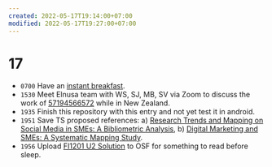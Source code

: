 ```yaml
---
created: 2022-05-17T19:14:00+07:00
modified: 2022-05-17T19:27:00+07:00
---
```

# 17
+ `0700` Have an [instant breakfast](https://www.flickr.com/photos/195637519@N06/52079381009).
+ `1530` Meet Elnusa team with WS, SJ, MB, SV via Zoom to discuss the work of [57194566572](https://www.scopus.com/authid/detail.uri?authorId=57194566572) while in New Zealand.
+ `1935` Finish this repository with this entry and not yet test it in android.
+ `1951` Save TS proposed references: a) [Research Trends and Mapping on Social Media in SMEs: A Bibliometric Analysis](https://osf.io/3ms46/), b) [Digital Marketing and SMEs: A Systematic Mapping Study](https://osf.io/bsah6/).
+ `1956` Upload [FI1201 U2 Solution](https://osf.io/fqem6/) to OSF for something to read before sleep.